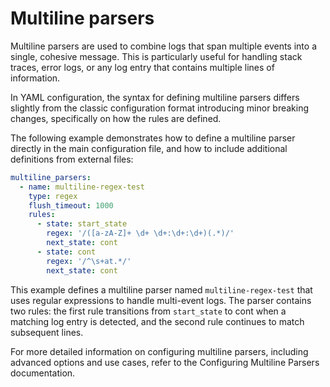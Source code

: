 # Multiline parsers

Multiline parsers are used to combine logs that span multiple events into a single, cohesive message. This is particularly useful for handling stack traces, error logs, or any log entry that contains multiple lines of information.

In YAML configuration, the syntax for defining multiline parsers differs slightly from the classic configuration format introducing minor breaking changes, specifically on how the rules are defined.

The following example demonstrates how to define a multiline parser directly in the main configuration file, and how to include additional definitions from external files:

```yaml
multiline_parsers:
  - name: multiline-regex-test
    type: regex
    flush_timeout: 1000
    rules:
      - state: start_state
        regex: '/([a-zA-Z]+ \d+ \d+:\d+:\d+)(.*)/'
        next_state: cont
      - state: cont
        regex: '/^\s+at.*/'
        next_state: cont
```

This example defines a multiline parser named `multiline-regex-test` that uses regular expressions to handle multi-event logs. The parser contains two rules: the first rule transitions from `start_state` to cont when a matching log entry is detected, and the second rule continues to match subsequent lines.

For more detailed information on configuring multiline parsers, including advanced options and use cases, refer to the Configuring Multiline Parsers documentation.
